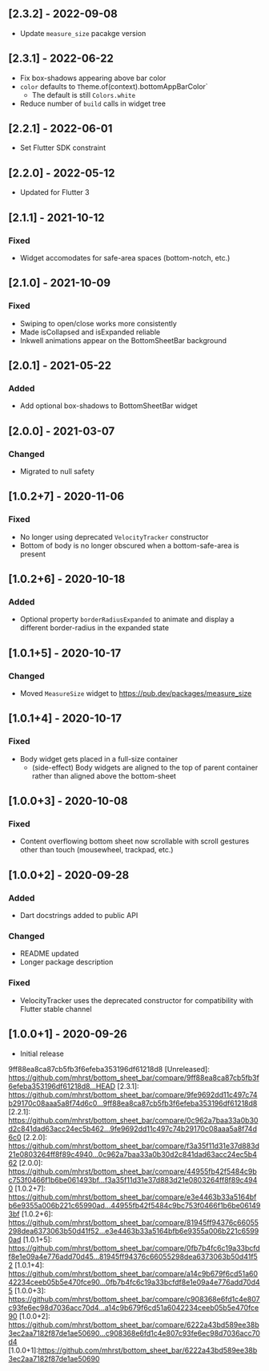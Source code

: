 ## [2.3.2] - 2022-09-08
- Update `measure_size` pacakge version

## [2.3.1] - 2022-06-22
- Fix box-shadows appearing above bar color
- `color` defaults to `T`heme.of(context).bottomAppBarColor`
  - The default is still `Colors.white`
- Reduce number of `build` calls in widget tree

## [2.2.1] - 2022-06-01
- Set Flutter SDK constraint

## [2.2.0] - 2022-05-12
- Updated for Flutter 3

## [2.1.1] - 2021-10-12
### Fixed
- Widget accomodates for safe-area spaces (bottom-notch, etc.)

## [2.1.0] - 2021-10-09
### Fixed
- Swiping to open/close works more consistently
- Made isCollapsed and isExpanded reliable
- Inkwell animations appear on the BottomSheetBar background

## [2.0.1] - 2021-05-22
### Added
- Add optional box-shadows to BottomSheetBar widget

## [2.0.0] - 2021-03-07
### Changed
- Migrated to null safety

## [1.0.2+7] - 2020-11-06
### Fixed
- No longer using deprecated `VelocityTracker` constructor
- Bottom of body is no longer obscured when a bottom-safe-area is present

## [1.0.2+6] - 2020-10-18
### Added
- Optional property `borderRadiusExpanded` to animate and display a different border-radius in the expanded state

## [1.0.1+5] - 2020-10-17
### Changed
- Moved `MeasureSize` widget to https://pub.dev/packages/measure_size

## [1.0.1+4] - 2020-10-17
### Fixed
- Body widget gets placed in a full-size container
  - (side-effect) Body widgets are aligned to the top of parent container rather than aligned above the bottom-sheet

## [1.0.0+3] - 2020-10-08
### Fixed
- Content overflowing bottom sheet now scrollable with scroll gestures other than touch (mousewheel, trackpad, etc.)

## [1.0.0+2] - 2020-09-28
### Added
- Dart docstrings added to public API

### Changed
- README updated
- Longer package description

### Fixed
- VelocityTracker uses the deprecated constructor for compatibility with Flutter stable channel

## [1.0.0+1] - 2020-09-26
- Initial release


9ff88ea8ca87cb5fb3f6efeba353196df61218d8
[Unreleased]: https://github.com/mhrst/bottom_sheet_bar/compare/9ff88ea8ca87cb5fb3f6efeba353196df61218d8...HEAD
[2.3.1]: https://github.com/mhrst/bottom_sheet_bar/compare/9fe9692dd11c497c74b29170c08aaa5a8f74d6c0...9ff88ea8ca87cb5fb3f6efeba353196df61218d8
[2.2.1]: https://github.com/mhrst/bottom_sheet_bar/compare/0c962a7baa33a0b30d2c841dad63acc24ec5b462...9fe9692dd11c497c74b29170c08aaa5a8f74d6c0
[2.2.0]: https://github.com/mhrst/bottom_sheet_bar/compare/f3a35f11d31e37d883d21e0803264ff8f89c4940...0c962a7baa33a0b30d2c841dad63acc24ec5b462
[2.0.0]: https://github.com/mhrst/bottom_sheet_bar/compare/44955fb42f5484c9bc753f0466f1b6be061493bf...f3a35f11d31e37d883d21e0803264ff8f89c4940
[1.0.2+7]: https://github.com/mhrst/bottom_sheet_bar/compare/e3e4463b33a5164bfb6e9355a006b221c65990ad...44955fb42f5484c9bc753f0466f1b6be061493bf
[1.0.2+6]: https://github.com/mhrst/bottom_sheet_bar/compare/81945ff94376c66055298dea6373063b50d41f52...e3e4463b33a5164bfb6e9355a006b221c65990ad
[1.0.1+5]: https://github.com/mhrst/bottom_sheet_bar/compare/0fb7b4fc6c19a33bcfdf8e1e09a4e776add70d45...81945ff94376c66055298dea6373063b50d41f52
[1.0.1+4]: https://github.com/mhrst/bottom_sheet_bar/compare/a14c9b679f6cd51a6042234ceeb05b5e470fce90...0fb7b4fc6c19a33bcfdf8e1e09a4e776add70d45
[1.0.0+3]: https://github.com/mhrst/bottom_sheet_bar/compare/c908368e6fd1c4e807c93fe6ec98d7036acc70d4...a14c9b679f6cd51a6042234ceeb05b5e470fce90
[1.0.0+2]: https://github.com/mhrst/bottom_sheet_bar/compare/6222a43bd589ee38b3ec2aa7182f87de1ae50690...c908368e6fd1c4e807c93fe6ec98d7036acc70d4
[1.0.0+1]:https://github.com/mhrst/bottom_sheet_bar/6222a43bd589ee38b3ec2aa7182f87de1ae50690
